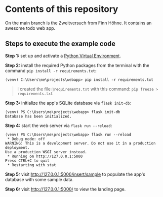 # Contents of this repository

On the main branch is the Zweitversuch from Finn Höhne. It contains an awesome todo web app.

## Steps to execute the example code

**Step 1:** set up and activate a [Python Virtual Environment](https://hwrberlin.github.io/fswd/01-python-vscode.html#32-use-the-python-virtual-environment-as-default-for-this-workspace).

**Step 2:** install the required Python packages from the terminal with the command `pip install -r requirements.txt`:

```shell
(venv) C:\Users\me\projects\webapp> pip install -r requirements.txt
```

> I created the file `📄requirements.txt` with this command: `pip freeze > requirements.txt`

**Step 3:** initialize the app's SQLite database via `flask init-db`:

```shell
(venv) PS C:\Users\me\projects\webapp> flask init-db
Database has been initialized.
```

**Step 4:** start the web server via `flask run --reload`:

```shell
(venv) PS C:\Users\me\projects\webapp> flask run --reload
 * Debug mode: off
WARNING: This is a development server. Do not use it in a production deployment.
Use a production WSGI server instead.
 * Running on http://127.0.0.1:5000
Press CTRL+C to quit
 * Restarting with stat
```

**Step 5:** visit <http://127.0.0.1:5000/insert/sample> to populate the app's database with some sample data.

**Step 6:** visit <http://127.0.0.1:5000/> to view the landing page.